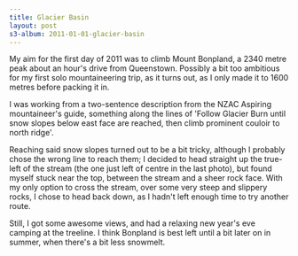 ```yaml
--- 
title: Glacier Basin
layout: post
s3-album: 2011-01-01-glacier-basin
---
```



My aim for the first day of 2011 was to climb Mount Bonpland, a 2340 metre
peak about an hour's drive from Queenstown. Possibly a bit too ambitious for
my first solo mountaineering trip, as it turns out, as I only made it to 1600
metres before packing it in.


I was working from a two-sentence description from the NZAC Aspiring
mountaineer's guide, something along the lines of 'Follow Glacier Burn until
snow slopes below east face are reached, then climb prominent couloir to north
ridge'.

Reaching said snow slopes turned out to be a bit tricky, although I probably
chose the wrong line to reach them; I decided to head straight up the
true-left of the stream (the one just left of centre in the last photo), but
found myself stuck near the top, between the stream and a sheer rock
face. With my only option to cross the stream, over some very steep and
slippery rocks, I chose to head back down, as I hadn't left enough time to try
another route.


Still, I got some awesome views, and had a relaxing new year's eve camping at
the treeline. I think Bonpland is best left until a bit later on in summer,
when there's a bit less snowmelt.

